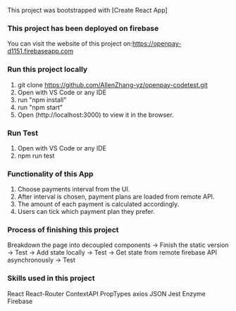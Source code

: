 This project was bootstrapped with [Create React App]

### This project has been deployed on firebase

You can visit the website of this project on:https://openpay-d1151.firebaseapp.com

### Run this project locally

1. git clone https://github.com/AllenZhang-yz/openpay-codetest.git
2. Open with VS Code or any IDE
3. run "npm install"
4. run "npm start"
5. Open (http://localhost:3000) to view it in the browser.

### Run Test

1. Open with VS Code or any IDE
2. npm run test

### Functionality of this App

1. Choose payments interval from the UI.
2. After interval is chosen, payment plans are loaded from remote API.
3. The amount of each payment is calculated accordingly.
4. Users can tick which payment plan they prefer.

### Process of finishing this project

Breakdown the page into decoupled components -> Finish the static version -> Test -> Add state locally -> Test -> Get state from remote firebase API asynchronously -> Test

### Skills used in this project

React React-Router ContextAPI PropTypes axios JSON Jest Enzyme Firebase
